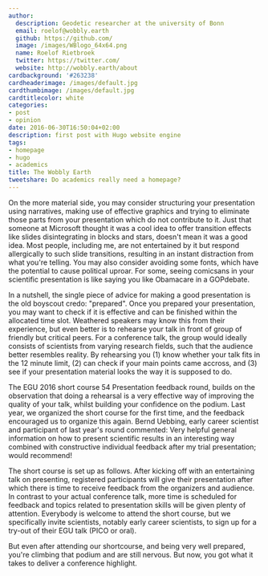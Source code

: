 ```yaml
---
author:
  description: Geodetic researcher at the university of Bonn
  email: roelof@wobbly.earth
  github: https://github.com/
  image: /images/WBlogo_64x64.png
  name: Roelof Rietbroek
  twitter: https://twitter.com/
  website: http://wobbly.earth/about
cardbackground: '#263238'
cardheaderimage: /images/default.jpg
cardthumbimage: /images/default.jpg
cardtitlecolor: white
categories:
- post
- opinion
date: 2016-06-30T16:50:04+02:00
description: first post with Hugo website engine
tags:
- homepage
- hugo
- academics
title: The Wobbly Earth
tweetshare: Do academics really need a homepage?
---
```


On the more material side, you may consider structuring your presentation using narratives, making use of effective graphics and trying to eliminate those parts from your presentation which do not contribute to it. Just that someone at Microsoft thought it was a cool idea to offer transition effects like slides disintegrating in blocks and stars, doesn't mean it was a good idea. Most people, including me, are not entertained by it but respond allergically to such slide transitions, resulting in an instant distraction from what you're telling. You may also consider avoiding some fonts, which have the potential to cause political uproar. For some, seeing comicsans in your scientific presentation is like saying you like Obamacare in a GOPdebate.

In a nutshell, the single piece of advice for making a good presentation is the old boyscout credo: "prepared". Once you prepared your presentation, you may want to check if it is effective and can be finished within the allocated time slot. Weathered speakers may know this from their experience, but even better is to rehearse your talk in front of group of friendly but critical peers. For a conference talk, the group would ideally consists of scientists from varying research fields, such that the audience better resembles reality. By rehearsing you (1) know whether your talk fits in the 12 minute limit, (2) can check if your main points came accross, and (3) see if your presentation material looks the way it is supposed to do.

The EGU 2016 short course 54 Presentation feedback round, builds on the observation that doing a rehearsal is a very effective way of improving the quality of your talk, whilst building your confidence on the podium. Last year, we organized the short course for the first time, and the feedback encouraged us to organize this again. Bernd Uebbing, early career scientist and participant of last year's round commented: Very helpful general information on how to present scientific results in an interesting way combined with constructive individual feedback after my trial presentation; would recommend!

The short course is set up as follows. After kicking off with an entertaining talk on presenting, registered participants will give their presentation after which there is time to receive feedback from the organizers and audience. In contrast to your actual conference talk, more time is scheduled for feedback and topics related to presentation skills will be given plenty of attention. Everybody is welcome to attend the short course, but we specifically invite scientists, notably early career scientists, to sign up for a try-out of their EGU talk (PICO or oral).

But even after attending our shortcourse, and being very well prepared, you're climbing that podium and are still nervous. But now, you got what it takes to deliver a conference highlight.
